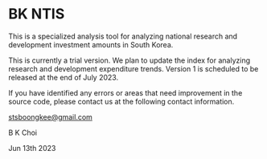 # BK NTIS

This is a specialized analysis tool for analyzing national research and development investment amounts in South Korea. 

This is currently a trial version. We plan to update the index for analyzing research and development expenditure trends. Version 1 is scheduled to be released at the end of July 2023.

If you have identified any errors or areas that need improvement in the source code, please contact us at the following contact information.

stsboongkee@gmail.com

B K Choi

Jun 13th 2023
